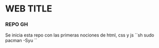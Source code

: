 # WEB TITLE

### REPO GH
Se inicia esta repo con las primeras nociones de html, css y js
´´sh 
sudo pacman -Syu
´´
